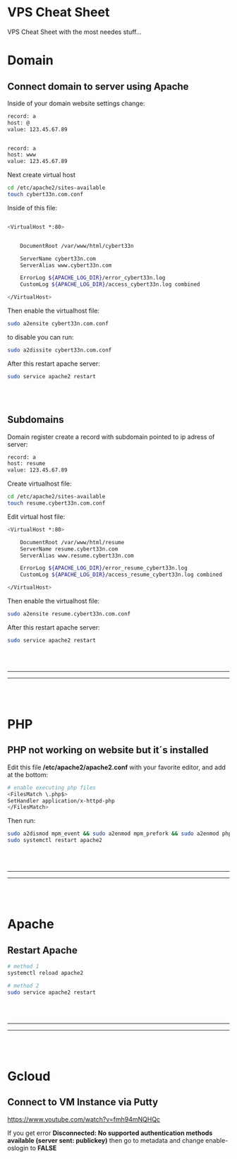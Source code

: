 # VPS Cheat Sheet
VPS Cheat Sheet with the most needes stuff...



# Domain

## Connect domain to server using Apache
Inside of your domain website settings change:
```bash
record: a
host: @
value: 123.45.67.89


record: a
host: www
value: 123.45.67.89
```

Next create virtual host
```bash
cd /etc/apache2/sites-available
touch cybert33n.com.conf
```

Inside of this file:
```bash

<VirtualHost *:80>


    DocumentRoot /var/www/html/cybert33n

    ServerName cybert33n.com
    ServerAlias www.cybert33n.com

    ErrorLog ${APACHE_LOG_DIR}/error_cybert33n.log
    CustomLog ${APACHE_LOG_DIR}/access_cybert33n.log combined

</VirtualHost>
```

Then enable the virtualhost file:
```bash
sudo a2ensite cybert33n.com.conf
```

to disable you can run:
```bash
sudo a2dissite cybert33n.com.conf
```

After this restart apache server:
```bash
sudo service apache2 restart
```




<br />
<br />


## Subdomains



Domain register create a record  with subdomain pointed to ip adress of server:
```bash
record: a
host: resume
value: 123.45.67.89
```


Create virtualhost file:
```bash
cd /etc/apache2/sites-available
touch resume.cybert33n.com.conf
```





Edit virtual host file:
```bash
<VirtualHost *:80>

    DocumentRoot /var/www/html/resume
    ServerName resume.cybert33n.com
    ServerAlias www.resume.cybert33n.com

    ErrorLog ${APACHE_LOG_DIR}/error_resume_cybert33n.log
    CustomLog ${APACHE_LOG_DIR}/access_resume_cybert33n.log combined

</VirtualHost>
```





Then enable the virtualhost file:
```bash
sudo a2ensite resume.cybert33n.com.conf
```

After this restart apache server:
```bash
sudo service apache2 restart
```


<br />
<br />


 _____________________________________________________
 _____________________________________________________


<br />
<br />


# PHP


## PHP not working on website but it´s installed


Edit this file **/etc/apache2/apache2.conf** with your favorite editor, and add at the bottom:
```bash
# enable executing php files
<FilesMatch \.php$>
SetHandler application/x-httpd-php
</FilesMatch>
```

Then run:
```bash
sudo a2dismod mpm_event && sudo a2enmod mpm_prefork && sudo a2enmod php7.2 (replace php7.0 with whatever version you has)
sudo systemctl restart apache2
```


<br />
<br />


 _____________________________________________________
 _____________________________________________________


<br />
<br />

# Apache

## Restart Apache
```bash
# method 1
systemctl reload apache2

# method 2
sudo service apache2 restart
```

<br />
<br />


 _____________________________________________________
 _____________________________________________________


<br />
<br />


# Gcloud

## Connect to VM Instance via Putty
https://www.youtube.com/watch?v=fmh94mNQHQc

If you get error **Disconnected: No supported authentication methods available (server sent: publickey)** then go to metadata and change enable-oslogin to **FALSE**

